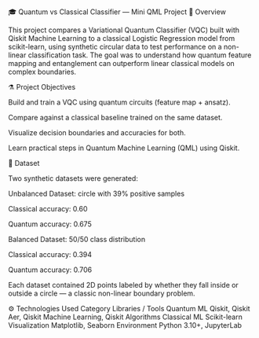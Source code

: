 🎓 Quantum vs Classical Classifier — Mini QML Project
🧠 Overview

This project compares a Variational Quantum Classifier (VQC) built with Qiskit Machine Learning to a classical Logistic Regression model from scikit-learn, using synthetic circular data to test performance on a non-linear classification task.
The goal was to understand how quantum feature mapping and entanglement can outperform linear classical models on complex boundaries.

⚗️ Project Objectives

Build and train a VQC using quantum circuits (feature map + ansatz).

Compare against a classical baseline trained on the same dataset.

Visualize decision boundaries and accuracies for both.

Learn practical steps in Quantum Machine Learning (QML) using Qiskit.

🧩 Dataset

Two synthetic datasets were generated:

Unbalanced Dataset: circle with 39% positive samples

Classical accuracy: 0.60

Quantum accuracy: 0.675

Balanced Dataset: 50/50 class distribution

Classical accuracy: 0.394

Quantum accuracy: 0.706

Each dataset contained 2D points labeled by whether they fall inside or outside a circle — a classic non-linear boundary problem.

⚙️ Technologies Used
Category	Libraries / Tools
Quantum ML	Qiskit, Qiskit Aer, Qiskit Machine Learning, Qiskit Algorithms
Classical ML	Scikit-learn
Visualization	Matplotlib, Seaborn
Environment	Python 3.10+, JupyterLab
